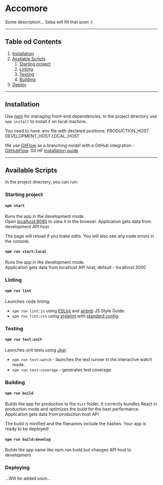 # Accomore

Some description... Seba will fill that soon :)

---

## Table od Contents

1. [Installation](#installation)
2. [Available Scripts](#available-scripts)
    1. [Starting project](#starting-project)
    2. [Linting](#linting)
    3. [Testing](#testing)
    4. [Building](#building)
3. [Deploy](#deploy)

---

## Installation

Use [npm](https://nodejs.com) for managing front-end dependencies.
In the project directory use `npm install` to install it on local machine.

You need to have .env file with declared positions:
PRODUCTION_HOST
DEVELOPMENT_HOST
LOCAL_HOST

We use [GitFlow](https://datasift.github.io/gitflow/IntroducingGitFlow.html) as a branching model with a GitHub integration - [GitHubFlow](https://datasift.github.io/gitflow/GitFlowForGitHub.html).
Git HF [Installation guide](https://datasift.github.io/gitflow/TheHubFlowTools.html)


---

## Available Scripts

In the project directory, you can run:

### Starting project

#### `npm start`

Runs the app in the development mode.<br>
Open [localhost:8080](http://localhost:8080) to view it in the browser.
Application gets data from development API host

The page will reload if you make edits. You will also see any code errors in the console.

#### `npm run start:local`

Runs the app in the development mode.<br>
Application gets data from localhost API host, default - localhost:3000


### Linting

#### `npm run lint`

Launches code linting.

- `npm run lint:js` using [ESLint](http://eslint.org) and [airbnb](https://github.com/airbnb/javascript) JS Style Guide.
- `npm run lint:css` using [stylelint](https://stylelint.io) with [standard config](https://github.com/stylelint/stylelint-config-standard).

### Testing

#### `npm run test:unit`

Launches unit tests using [Jest](https://facebook.github.io/jest/).

- `npm run test:watch` - launches the test runner in the interactive watch mode.
- `npm run test:coverage` - generates test coverage.


### Building

#### `npm run build`

Builds the app for production to the `dist` folder.
It correctly bundles React in production mode and optimizes the build for the best performance.
Application gets data from production host API

The build is minified and the filenames include the hashes.
Your app is ready to be deployed!

#### `npm run build:develop`
Builds the app same like npm run build but changes API host to development

### Deploying

...Will be added soon...
